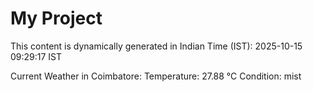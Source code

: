 # My Project

This content is dynamically generated in Indian Time (IST): 2025-10-15 09:29:17 IST


Current Weather in Coimbatore:
Temperature: 27.88 °C
Condition: mist
